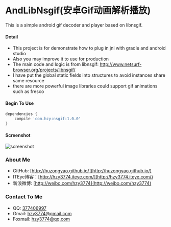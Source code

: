 # AndLibNsgif(安卓Gif动画解析播放)
This is a simple android gif decoder and player based on libnsgif.

#### Detail
* This project is for demonstrate how to plug in jni with gradle and android studio
* Also you may improve it to use for production
* The main code and logic is from libnsgif: http://www.netsurf-browser.org/projects/libnsgif/
* I have put the global static fields into structures to avoid instances share same resource
* there are more powerful image libraries could support gif animations such as fresco

#### Begin To Use
```gradle
dependencies {
    compile 'com.hzy:nsgif:1.0.0'
}
```

#### Screenshot
![screenshot](https://github.com/huzongyao/AndLibNsgif/blob/master/misc/screen.gif?raw=true)

### About Me
 * GitHub: [http://huzongyao.github.io/](http://huzongyao.github.io/)
 * ITEye博客：[http://hzy3774.iteye.com/](http://hzy3774.iteye.com/)
 * 新浪微博: [http://weibo.com/hzy3774](http://weibo.com/hzy3774)

### Contact To Me
 * QQ: [377406997](http://wpa.qq.com/msgrd?v=3&uin=377406997&site=qq&menu=yes)
 * Gmail: [hzy3774@gmail.com](mailto:hzy3774@gmail.com)
 * Foxmail: [hzy3774@qq.com](mailto:hzy3774@qq.com)
